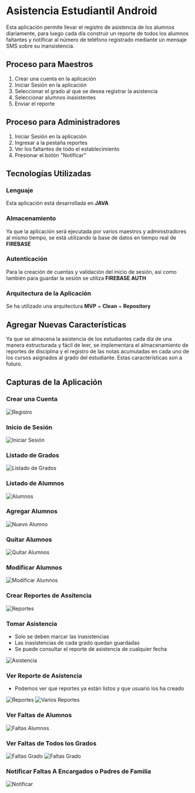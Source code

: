 # Asistencia Estudiantil Android
Esta aplicación permite llevar el registro de asistencia de los alumnos diariamente, para luego cada día construir un reporte de todos los alumnos faltantes y notificar al número de teléfono registrado mediante un mensaje SMS sobre su inansistencia. 


## Proceso para Maestros
1. Crear una cuenta en la aplicación
2. Iniciar Sesión en la aplicación
3. Seleccionar el grado al que se desea registrar la asistencia
4. Seleccionar alumnos inasistentes
5. Enviar el reporte

## Proceso para Administradores
1. Iniciar Sesión en la aplicación
2. Ingresar a la pestaña reportes
3. Ver los faltantes de todo el establecimiento
4. Presionar el botón "Notificar"

## Tecnologías Utilizadas

### Lenguaje
Esta aplicación está desarrollada en **JAVA**

### Almacenamiento
Ya que la aplicación será ejecutada por varios maestros y administradores al mismo tiempo, se está utilizando la base de datos en tiempo real de **FIREBASE**

### Autenticación
Para la creación de cuentas y validación del inicio de sesión, así como también para guardar la sesión se utiliza **FIREBASE AUTH**

### Arquitectura de la Aplicación
Se ha utilizado una arquitectura **MVP** + **Clean** + **Repository**

## Agregar Nuevas Características
Ya que se almacena la asistencia de los estudiantes cada día de una manera estructurada y fácil de leer, se implementara el almacenamiento de reportes de disciplina y el registro de las notas acumuladas en cada uno de los cursos asignados al grado del estudiante. Estas características son a futuro. 

## Capturas de la Aplicación
### Crear una Cuenta
![Registro](/imagenes/registro.jpeg)
### Inicio de Sesión
![Iniciar Sesión](/imagenes/iniciarSesion.jpeg)
### Listado de Grados
![Listado de Grados](/imagenes/variosGrados.jpeg)
### Listado de Alumnos
![Alumnos](/imagenes/listaAlumnos.jpeg)
### Agregar Alumnos
![Nuevo Alumno](/imagenes/agregarAlumnos.jpeg)
### Quitar Alumnos
![Quitar Alumnos](/imagenes/eliminarAlumnos.jpeg)
### Modificar Alumnos
![Modificar Alumnos](/imagenes/modificarAlumnos.jpeg)
### Crear Reportes de Assitencia
![Reportes](/imagenes/crearReporteAsistencia.jpeg)
### Tomar Asistencia
* Solo se deben marcar las inasistencias
* Las inasistencias de cada grado quedan guardadas
* Se puede consultar el reporte de asistencia de cualquier fecha

![Asistencia](/imagenes/tomarAsistencia.jpeg)
### Ver Reporte de Asistencia
* Podemos ver que reportes ya están listos y que usuario los ha creado

![Reportes](/imagenes/verReportes.jpg)
![Varios Reportes](/imagenes/variosReportesMismoTiempo.jpeg)

### Ver Faltas de Alumnos
![Faltas Alumnos](/imagenes/verFaltasAlumnos.jpeg)

### Ver Faltas de Todos los Grados

![Faltas Grado](/imagenes/verFaltantesGrado.jpeg)
![Faltas Grado](/imagenes/verFaltantesVariosGrados.jpeg)

### Notificar Faltas A Encargados o Padres de Familia
![Notificar](/imagenes/enviarSMS.jpeg)

